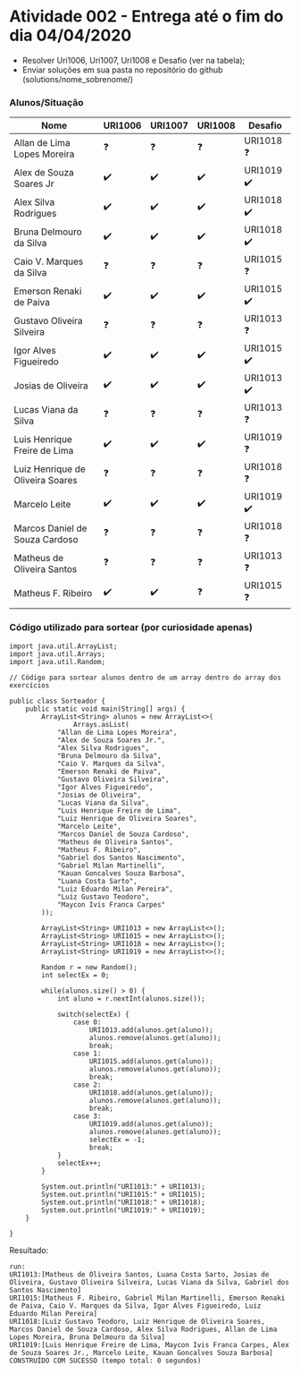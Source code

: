 # Atividade 002 - Entrega até o fim do dia 04/04/2020

- Resolver Uri1006, Uri1007, Uri1008 e Desafio (ver na tabela);
- Enviar soluções em sua pasta no repositório do github (solutions/nome_sobrenome/)

### Alunos/Situação

| Nome  | URI1006 | URI1007  | URI1008 | Desafio |
| ------------- | ------------- | ------------- | ------------- | ------------- |
| Allan de Lima Lopes Moreira | :question: | :question: | :question: | URI1018 :question: |
| Alex de Souza Soares Jr | :heavy_check_mark: | :heavy_check_mark: | :heavy_check_mark: | URI1019 :heavy_check_mark: |
| Alex Silva Rodrigues | :heavy_check_mark: | :heavy_check_mark: | :heavy_check_mark: | URI1018 :heavy_check_mark: |
| Bruna Delmouro da Silva | :heavy_check_mark: | :heavy_check_mark: | :heavy_check_mark: | URI1018 :heavy_check_mark: |
| Caio V. Marques da Silva | :question: | :question: | :question: | URI1015 :question: |
| Emerson Renaki de Paiva | :heavy_check_mark: | :heavy_check_mark: | :heavy_check_mark: | URI1015 :heavy_check_mark: |
| Gustavo Oliveira Silveira | :question: | :question: | :question: | URI1013 :question: |
| Igor Alves Figueiredo | :heavy_check_mark: | :heavy_check_mark: | :heavy_check_mark: | URI1015 :heavy_check_mark: |
| Josias de Oliveira | :heavy_check_mark: | :heavy_check_mark: | :heavy_check_mark: | URI1013 :heavy_check_mark: |
| Lucas Viana da Silva | :question: | :question: | :question: | URI1013 :question: |
| Luis Henrique Freire de Lima | :heavy_check_mark: | :heavy_check_mark: | :heavy_check_mark: | URI1019 :question: |
| Luiz Henrique de Oliveira Soares | :question: | :question: | :question: | URI1018 :question: |
| Marcelo Leite | :heavy_check_mark: | :heavy_check_mark: | :heavy_check_mark: | URI1019 :heavy_check_mark: |
| Marcos Daniel de Souza Cardoso | :question: | :question: | :question: | URI1018 :question: |
| Matheus de Oliveira Santos | :question: | :question: | :question: | URI1013 :question: |
| Matheus F. Ribeiro | :heavy_check_mark: | :heavy_check_mark: | :question: | URI1015 :question: |

### Código utilizado para sortear (por curiosidade apenas)

```
import java.util.ArrayList;
import java.util.Arrays;
import java.util.Random;

// Código para sortear alunos dentro de um array dentro do array dos exercícios

public class Sorteador {
    public static void main(String[] args) {
        ArrayList<String> alunos = new ArrayList<>(
                Arrays.asList(
            "Allan de Lima Lopes Moreira",
            "Alex de Souza Soares Jr.",
            "Alex Silva Rodrigues",
            "Bruna Delmouro da Silva",
            "Caio V. Marques da Silva",
            "Emerson Renaki de Paiva",
            "Gustavo Oliveira Silveira",
            "Igor Alves Figueiredo",
            "Josias de Oliveira",
            "Lucas Viana da Silva",
            "Luis Henrique Freire de Lima",
            "Luiz Henrique de Oliveira Soares",
            "Marcelo Leite",
            "Marcos Daniel de Souza Cardoso",
            "Matheus de Oliveira Santos",
            "Matheus F. Ribeiro",
            "Gabriel dos Santos Nascimento",
            "Gabriel Milan Martinelli",
            "Kauan Goncalves Souza Barbosa",
            "Luana Costa Sarto",
            "Luiz Eduardo Milan Pereira",
            "Luíz Gustavo Teodoro",
            "Maycon Ivis Franca Carpes"            
        ));
        
        ArrayList<String> URI1013 = new ArrayList<>();
        ArrayList<String> URI1015 = new ArrayList<>();
        ArrayList<String> URI1018 = new ArrayList<>();
        ArrayList<String> URI1019 = new ArrayList<>();
        
        Random r = new Random();
        int selectEx = 0;
        
        while(alunos.size() > 0) {
            int aluno = r.nextInt(alunos.size());
            
            switch(selectEx) {
                case 0:
                    URI1013.add(alunos.get(aluno));
                    alunos.remove(alunos.get(aluno));
                    break;
                case 1:
                    URI1015.add(alunos.get(aluno));
                    alunos.remove(alunos.get(aluno));
                    break;
                case 2:
                    URI1018.add(alunos.get(aluno));
                    alunos.remove(alunos.get(aluno));
                    break;
                case 3:
                    URI1019.add(alunos.get(aluno));
                    alunos.remove(alunos.get(aluno));                    
                    selectEx = -1;
                    break;
            }
            selectEx++;
        }
        
        System.out.println("URI1013:" + URI1013);
        System.out.println("URI1015:" + URI1015);
        System.out.println("URI1018:" + URI1018);
        System.out.println("URI1019:" + URI1019);
    }
        
}
```

Resultado:

```
run:
URI1013:[Matheus de Oliveira Santos, Luana Costa Sarto, Josias de Oliveira, Gustavo Oliveira Silveira, Lucas Viana da Silva, Gabriel dos Santos Nascimento]
URI1015:[Matheus F. Ribeiro, Gabriel Milan Martinelli, Emerson Renaki de Paiva, Caio V. Marques da Silva, Igor Alves Figueiredo, Luiz Eduardo Milan Pereira]
URI1018:[Luíz Gustavo Teodoro, Luiz Henrique de Oliveira Soares, Marcos Daniel de Souza Cardoso, Alex Silva Rodrigues, Allan de Lima Lopes Moreira, Bruna Delmouro da Silva]
URI1019:[Luis Henrique Freire de Lima, Maycon Ivis Franca Carpes, Alex de Souza Soares Jr., Marcelo Leite, Kauan Goncalves Souza Barbosa]
CONSTRUÍDO COM SUCESSO (tempo total: 0 segundos)
```
